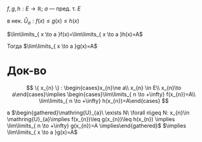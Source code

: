 $f, g, h: E\to \mathbb{R};\ a$ — пред. т. $E$

в нек. $\mathring{U}_{a}: f(x)\leq g(x)\leq h(x)$

$\lim\limits_{ x \to a }f(x)=\lim\limits_{ x \to a }h(x)=A$

Тогда $\lim\limits_{ x \to a }g(x)=A$

# Док-во
$$
\{ x_{n} \} : \begin{cases}x_{n}\ne a\\ x_{n} \in E\\ x_{n}\to a\end{cases}\implies \begin{cases}\lim\limits_{ n \to +\infty} f(x_{n})=A\\ \lim\limits_{ n \to +\infty} h(x_{n})=A\end{cases}
$$

в $\begin{gathered}\mathring{U}_{a}\ \exists N\ \forall n\geq N: x_{n}\in \mathring{U}_{a}\implies f(x_{n})\leq g(x_{n})\leq h(x_{n}) \implies \lim\limits_{ n \to +\infty} g(x_{n})=A \implies\end{gathered}$ 
$\implies \lim\limits_{ x \to a }g(x)=A$
